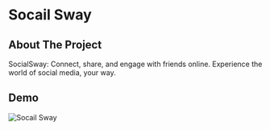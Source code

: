# Socail Sway

## About The Project

SocialSway: Connect, share, and engage with friends online. Experience the world of social media, your way.

## Demo

![Socail Sway](https://github.com/PranavWaykar/SocialSway/assets/90698028/3e511468-5836-4b0f-b8e7-61bb87f4b5e0)
